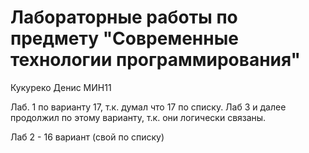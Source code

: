 # Лабораторные работы по предмету "Современные технологии программирования"
Кукуреко Денис МИН11

Лаб. 1 по варианту 17, т.к. думал что 17 по списку. Лаб 3 и далее продолжил по этому варианту, т.к. они логически связаны.

Лаб 2 -  16 вариант (свой по списку)
